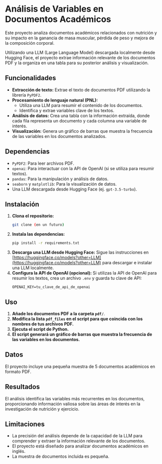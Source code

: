 # Análisis de Variables en Documentos Académicos

Este proyecto analiza documentos académicos relacionados con nutrición y su impacto en la ganancia de masa muscular, pérdida de peso y mejora de la composición corporal. 

Utilizando una LLM (Large Language Model) descargada localmente desde Hugging Face, el proyecto extrae información relevante de los documentos PDF y la organiza en una tabla para su posterior análisis y visualización.

## Funcionalidades

* **Extracción de texto:** Extrae el texto de documentos PDF utilizando la librería `PyPDF2`.
* **Procesamiento de lenguaje natural (PNL):** 
    * Utiliza una LLM para resumir el contenido de los documentos.
    * Identifica y extrae variables clave de los textos.
* **Análisis de datos:** Crea una tabla con la información extraída, donde cada fila representa un documento y cada columna una variable de interés.
* **Visualización:** Genera un gráfico de barras que muestra la frecuencia de las variables en los documentos analizados.

## Dependencias

* `PyPDF2`: Para leer archivos PDF.
* `openai`: Para interactuar con la API de OpenAI (si se utiliza para resumir textos).
* `pandas`: Para la manipulación y análisis de datos.
* `seaborn` y `matplotlib`: Para la visualización de datos.
* Una LLM descargada desde Hugging Face (ej. `gpt-3.5-turbo`).

## Instalación

1. **Clona el repositorio:**
   ```bash
   git clone (en un futuro)
   ```
2. **Instala las dependencias:**
   ```bash
   pip install -r requirements.txt
   ```
3. **Descarga una LLM desde Hugging Face:** Sigue las instrucciones en [https://huggingface.co/models?other=LLM](https://huggingface.co/models?other=LLM) para descargar e instalar una LLM localmente.
4. **Configura la API de OpenAI (opcional):** Si utilizas la API de OpenAI para resumir los textos, crea un archivo `.env` y guarda tu clave de API:
   ```
   OPENAI_KEY=tu_clave_de_api_de_openai
   ```

## Uso

1. **Añade los documentos PDF a la carpeta `pdf/`**.
2. **Modifica la lista `pdf_files` en el script para que coincida con los nombres de tus archivos PDF.**
3. **Ejecuta el script de Python.**
4. **El script generará un gráfico de barras que muestra la frecuencia de las variables en los documentos.**

## Datos

El proyecto incluye una pequeña muestra de 5 documentos académicos en formato PDF.

## Resultados

El análisis identifica las variables más recurrentes en los documentos, proporcionando información valiosa sobre las áreas de interés en la investigación de nutrición y ejercicio.

## Limitaciones

* La precisión del análisis depende de la capacidad de la LLM para comprender y extraer la información relevante de los documentos.
* El proyecto está diseñado para analizar documentos académicos en inglés.
* La muestra de documentos incluida es pequeña.

